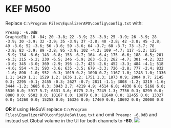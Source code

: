# KEF M500
Replace `C:\Program Files\EqualizerAPO\config\config.txt` with:
```
Preamp: -6.0dB
GraphicEQ: 10 -84; 20 -3.8; 22 -3.9; 23 -3.9; 25 -3.9; 26 -3.9; 28 -3.9; 30 -3.9; 32 -3.9; 35 -3.9; 37 -3.8; 40 -3.8; 42 -3.8; 45 -3.8; 49 -3.6; 52 -3.6; 56 -3.6; 59 -3.6; 64 -3.7; 68 -3.7; 73 -3.7; 78 -3.8; 83 -3.9; 89 -3.8; 95 -3.9; 102 -4.2; 109 -4.7; 117 -5.2; 125 -5.9; 134 -6.6; 143 -6.8; 153 -6.7; 164 -6.4; 175 -6.6; 188 -6.5; 201 -6.3; 215 -6.2; 230 -6.5; 246 -5.9; 263 -5.3; 282 -4.7; 301 -4.2; 323 -3.6; 345 -3.0; 369 -2.9; 395 -2.7; 423 -2.6; 452 -3.3; 484 -4.1; 518 -4.6; 554 -4.3; 593 -3.6; 635 -3.5; 679 -3.3; 726 -2.8; 777 -2.4; 832 -1.6; 890 -1.0; 952 -0.3; 1019 0.2; 1090 0.7; 1167 1.0; 1248 1.0; 1336 1.1; 1429 1.1; 1529 1.2; 1636 1.2; 1751 1.3; 1873 0.9; 2004 0.7; 2145 0.3; 2295 -0.1; 2455 -0.3; 2627 -0.7; 2811 -1.1; 3008 -1.2; 3219 -1.6; 3444 -1.2; 3685 0.3; 3943 2.7; 4219 4.9; 4514 6.0; 4830 6.0; 5168 6.0; 5530 6.0; 5917 5.7; 6331 3.6; 6775 2.5; 7249 1.3; 7756 0.3; 8299 0.0; 8880 0.0; 9502 0.0; 10167 0.0; 10879 0.0; 11640 0.0; 12455 0.0; 13327 0.0; 14260 0.0; 15258 0.0; 16326 0.0; 17469 0.0; 18692 0.0; 20000 0.0
```
**OR** if using HeSuVi replace `C:\Program Files\EqualizerAPO\config\HeSuVi\eq.txt` and omit `Preamp: -6.0dB` and instead set Global volume in the UI for both channels to **-60**.
![](https://raw.githubusercontent.com/jaakkopasanen/AutoEq/master/results/Innerfidelity%202017/innerfidelity/onear/KEF%20M500/KEF%20M500.png)
